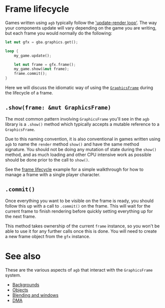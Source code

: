 # Frame lifecycle

Games written using `agb` typically follow the ['update-render loop'](https://gameprogrammingpatterns.com/game-loop.html).
The way your components update will vary depending on the game you are writing, but each frame you would normally do the following:

```rust
let mut gfx = gba.graphics.get();

loop {
    my_game.update();

    let mut frame = gfx.frame();
    my_game.show(&mut frame);
    frame.commit();
}
```

Here we will discuss the idiomatic way of using the [`GraphicsFrame`](https://docs.rs/agb/latest/agb/display/struct.GraphicsFrame.html) during the lifecycle of a frame.

## `.show(frame: &mut GraphicsFrame)`

The most common pattern involving `GraphicsFrame` you'll see in the `agb` library is a `.show()` method which typically accepts a mutable reference to a `GraphicsFrame`.

Due to this naming convention, it is also conventional in games written using `agb` to name the `render` method `show()` and have the same method signature.
You should not be doing any mutation of state during the `show()` method, and as much loading and other CPU intensive work as possible should be done prior to the call to `show()`.

See the [frame lifecycle](https://agbrs.dev/examples/frame_lifecycle) example for a simple walkthrough for how to manage a frame with a single player character.

## `.commit()`

Once everything you want to be visible on the frame is ready, you should follow this up with a call to `.commit()` on the frame.
This will wait for the current frame to finish rendering before quickly setting everything up for the next frame.

This method takes ownership of the current `frame` instance, so you won't be able to use it for any further calls once this is done.
You will need to create a new frame object from the `gfx` instance.

# See also

These are the various aspects of `agb` that interact with the `GraphicsFrame` system.

- [Backgrounds](./backgrounds.md)
- [Objects](./objects_deep_dive.md)
- [Blending and windows](./blending_and_windows.md)
- [DMA](./dma.md)
